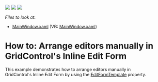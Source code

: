 <!-- default badges list -->
![](https://img.shields.io/endpoint?url=https://codecentral.devexpress.com/api/v1/VersionRange/128648299/21.1.5%2B)
[![](https://img.shields.io/badge/Open_in_DevExpress_Support_Center-FF7200?style=flat-square&logo=DevExpress&logoColor=white)](https://supportcenter.devexpress.com/ticket/details/T418223)
[![](https://img.shields.io/badge/📖_How_to_use_DevExpress_Examples-e9f6fc?style=flat-square)](https://docs.devexpress.com/GeneralInformation/403183)
<!-- default badges end -->
<!-- default file list -->
*Files to look at*:

* [MainWindow.xaml](./CS/DXSample/MainWindow.xaml) (VB: [MainWindow.xaml](./VB/DXSample/MainWindow.xaml))
<!-- default file list end -->
# How to: Arrange editors manually in GridControl's Inline Edit Form


This example demonstrates how to arrange editors manually in GridControl's Inline Edit Form by using the <a href="https://documentation.devexpress.com/WPF/DevExpressXpfGridTableView_EditFormTemplatetopic.aspx">EditFormTemplate</a> property.

<br/>


